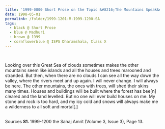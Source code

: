 ```yaml
---
title: '1999-0000 Short Prose on the Topic &#8216;The Mountains Speak&#8217; by Madhuri, Class X, ISPS Dharamshala'
date: 1998-05-01
permalink: /folder/1999-1201-M-1999-1200-SA
tags:
  - black @ Short Prose
  - blue @ Madhuri
  - brown @ 1999
  - cornflowerblue @ ISPS Dharamshala, Class X
---
```


<br>

<p>
Looking over this Great Sea of clouds sometimes makes the other mountains seem like islands and all the houses and trees marooned and stranded. But then, when there are no clouds I can see all the way down the valley, where the rivers meet and up again. I will never change. I will always be here. The other mountains, the ones with trees, will shed their skins many times. Houses and buildings will be built where the forest has bee[n] cleared and the land levelled. But no one will ever build houses on me. My stone and rock is too hard, and my icy cold and snows will always make me a wilderness to all soft and mortal[.]<br>
</p>

<br>

<wave-list>
<list-title color="DarkSeaGreen" width="40">Sources</list-title>
  <list-item color="BlanchedAlmond"  width="280"><b>S1. </b> 1999-1200 the Sahaj Amrit (Volume 3, Issue 3), Page 13.</list-item>
</wave-list>